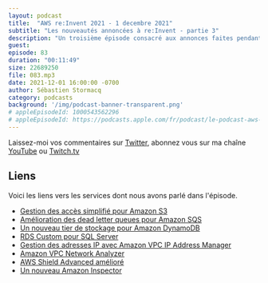 ```yaml
---
layout: podcast
title:  "AWS re:Invent 2021 - 1 decembre 2021"
subtitle: "Les nouveautés annoncées à re:Invent - partie 3"
description: "Un troisième épisode consacré aux annonces faites pendant la conférence AWS re:Invent à Las Vegas. Dans cet épisode, nous parlons de gestion d'accès à S3, de nouveau tier de stockage pour DynamoDB et d'une série de nouveaux services pour vous aider à gèrer vos réseaux dans le cloud."
guest:
episode: 83
duration: "00:11:49"
size: 22689250
file: 083.mp3
date: 2021-12-01 16:00:00 -0700  
author: Sébastien Stormacq
category: podcasts
background: '/img/podcast-banner-transparent.png'
# appleEpisodeId: 1000543562296
# appleEpisodeId: https://podcasts.apple.com/fr/podcast/le-podcast-aws-en-français/id1452118442
---
```


Laissez-moi vos commentaires sur [Twitter](https://twitter.com/sebsto), abonnez vous sur ma chaîne [YouTube](https://www.youtube.com/sebsto) ou [Twitch.tv](https://www.twitch.tv/sebAWS)

## Liens

Voici les liens vers les services dont nous avons parlé dans l'épisode.

- [Gestion des accès simplifié pour Amazon S3](https://aws.amazon.com/blogs/aws/new-simplify-access-management-for-data-stored-in-amazon-s3/)
- [Amélioration des dead letter queues pour Amazon SQS](https://aws.amazon.com/blogs/aws/enhanced-dlq-management-sqs/)
- [Un nouveau tier de stockage pour Amazon DynamoDB](https://aws.amazon.com/blogs/aws/new-dynamodb-table-class-save-up-to-60-in-your-dynamodb-costs/)
- [RDS Custom pour SQL Server](https://aws.amazon.com/blogs/aws/new-amazon-rds-custom-for-sql-server-is-generally-available/)
- [Gestion des adresses IP avec Amazon VPC IP Address Manager](https://aws.amazon.com/blogs/aws/network-address-management-and-auditing-at-scale-with-amazon-vpc-ip-address-manager/)
- [Amazon VPC Network Analyzer](https://aws.amazon.com/blogs/aws/new-amazon-vpc-network-access-analyzer/)
- [AWS Shield Advanced amélioré](https://aws.amazon.com/blogs/aws/aws-shield-advanced-update-automatic-application-layer-ddos-mitigation/)
- [Un nouveau Amazon Inspector](https://aws.amazon.com/blogs/aws/improved-automated-vulnerability-management-for-cloud-workloads-with-a-new-amazon-inspector/)